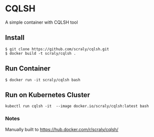 # CQLSH

A simple container with CQLSH tool

## Install
```
$ git clone https://github.com/scraly/cqlsh.git
$ docker build -t scraly/cqlsh .
```

## Run Container

```
$ docker run -it scraly/cqlsh bash
```

## Run on Kubernetes Cluster

```
kubectl run cqlsh -it  --image docker.io/scraly/cqlsh:latest bash
```

### Notes

Manually built to https://hub.docker.com/r/scraly/cqlsh/
